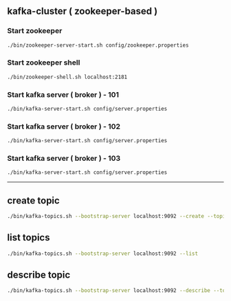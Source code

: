 ## kafka-cluster ( zookeeper-based )

### Start zookeeper

```bash
./bin/zookeeper-server-start.sh config/zookeeper.properties
```

### Start zookeeper shell

```bash
./bin/zookeeper-shell.sh localhost:2181
```

### Start kafka server ( broker ) - 101

```bash
./bin/kafka-server-start.sh config/server.properties
```

### Start kafka server ( broker ) - 102

```bash
./bin/kafka-server-start.sh config/server.properties
```

### Start kafka server ( broker ) - 103

```bash
./bin/kafka-server-start.sh config/server.properties
```

---

## create topic

```bash
./bin/kafka-topics.sh --bootstrap-server localhost:9092 --create --topic topic1 --partitions 1
```

## list topics

```bash
./bin/kafka-topics.sh --bootstrap-server localhost:9092 --list
```

## describe topic

```bash
./bin/kafka-topics.sh --bootstrap-server localhost:9092 --describe --topic topic1
```

